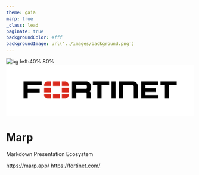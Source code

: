 ```yaml
---
theme: gaia
marp: true
_class: lead
paginate: true
backgroundColor: #fff
backgroundImage: url('../images/background.png')
---
```



![bg left:40% 80%](https://marp.app/assets/marp.svg)
![bg right: 80%](../../src/images/fortinet.svg)

# **Marp**

Markdown Presentation Ecosystem

https://marp.app/
https://fortinet.com/
